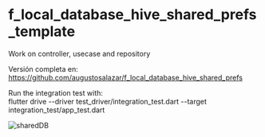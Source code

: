 # f_local_database_hive_shared_prefs_template

Work on controller, usecase and repository

Versión completa en:
https://github.com/augustosalazar/f_local_database_hive_shared_prefs

Run the integration test with:  
flutter drive --driver test_driver/integration_test.dart --target integration_test/app_test.dart

![sharedDB](https://user-images.githubusercontent.com/4458129/167259641-3bee1263-342b-4156-be66-49e7dd3e3c27.gif)
